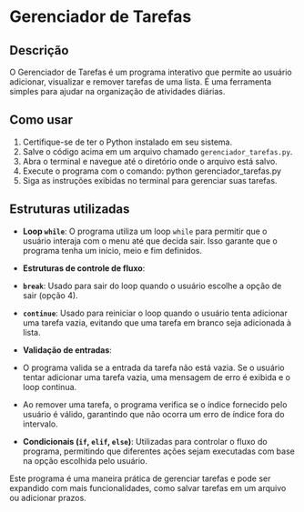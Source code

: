 # Gerenciador de Tarefas

## Descrição
O Gerenciador de Tarefas é um programa interativo que permite ao usuário adicionar, visualizar e remover tarefas de uma lista. É uma ferramenta simples para ajudar na organização de atividades diárias.

## Como usar
1. Certifique-se de ter o Python instalado em seu sistema.
2. Salve o código acima em um arquivo chamado `gerenciador_tarefas.py`.
3. Abra o terminal e navegue até o diretório onde o arquivo está salvo.
4. Execute o programa com o comando: python gerenciador_tarefas.py
5. Siga as instruções exibidas no terminal para gerenciar suas tarefas.

## Estruturas utilizadas

- **Loop `while`**: O programa utiliza um loop `while` para permitir que o usuário interaja com o menu até que decida sair. Isso garante que o programa tenha um início, meio e fim definidos.

- **Estruturas de controle de fluxo**:
- **`break`**: Usado para sair do loop quando o usuário escolhe a opção de sair (opção 4).
- **`continue`**: Usado para reiniciar o loop quando o usuário tenta adicionar uma tarefa vazia, evitando que uma tarefa em branco seja adicionada à lista.

- **Validação de entradas**:
- O programa valida se a entrada da tarefa não está vazia. Se o usuário tentar adicionar uma tarefa vazia, uma mensagem de erro é exibida e o loop continua.
- Ao remover uma tarefa, o programa verifica se o índice fornecido pelo usuário é válido, garantindo que não ocorra um erro de índice fora do intervalo.

- **Condicionais (`if`, `elif`, `else`)**: Utilizadas para controlar o fluxo do programa, permitindo que diferentes ações sejam executadas com base na opção escolhida pelo usuário.

Este programa é uma maneira prática de gerenciar tarefas e pode ser expandido com mais funcionalidades, como salvar tarefas em um arquivo ou adicionar prazos.